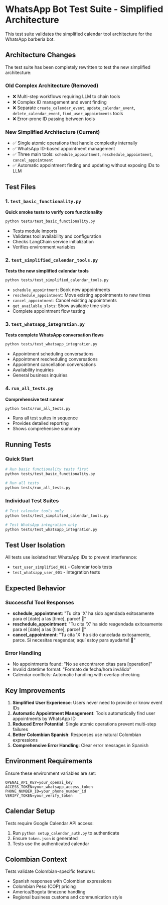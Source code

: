 # WhatsApp Bot Test Suite - Simplified Architecture

This test suite validates the simplified calendar tool architecture for the WhatsApp barbería bot.

## Architecture Changes

The test suite has been completely rewritten to test the new simplified architecture:

### Old Complex Architecture (Removed)
- ❌ Multi-step workflows requiring LLM to chain tools
- ❌ Complex ID management and event finding
- ❌ Separate `create_calendar_event`, `update_calendar_event`, `delete_calendar_event`, `find_user_appointments` tools
- ❌ Error-prone ID passing between tools

### New Simplified Architecture (Current)
- ✅ Single atomic operations that handle complexity internally
- ✅ WhatsApp ID-based appointment management
- ✅ Three main tools: `schedule_appointment`, `reschedule_appointment`, `cancel_appointment`
- ✅ Automatic appointment finding and updating without exposing IDs to LLM

## Test Files

### 1. `test_basic_functionality.py`
**Quick smoke tests to verify core functionality**
```bash
python tests/test_basic_functionality.py
```
- Tests module imports
- Validates tool availability and configuration
- Checks LangChain service initialization
- Verifies environment variables

### 2. `test_simplified_calendar_tools.py`
**Tests the new simplified calendar tools**
```bash
python tests/test_simplified_calendar_tools.py
```
- `schedule_appointment`: Book new appointments
- `reschedule_appointment`: Move existing appointments to new times
- `cancel_appointment`: Cancel existing appointments
- `get_available_slots`: Show available time slots
- Complete appointment flow testing

### 3. `test_whatsapp_integration.py`
**Tests complete WhatsApp conversation flows**
```bash
python tests/test_whatsapp_integration.py
```
- Appointment scheduling conversations
- Appointment rescheduling conversations
- Appointment cancellation conversations
- Availability inquiries
- General business inquiries

### 4. `run_all_tests.py`
**Comprehensive test runner**
```bash
python tests/run_all_tests.py
```
- Runs all test suites in sequence
- Provides detailed reporting
- Shows comprehensive summary

## Running Tests

### Quick Start
```bash
# Run basic functionality tests first
python tests/test_basic_functionality.py

# Run all tests
python tests/run_all_tests.py
```

### Individual Test Suites
```bash
# Test calendar tools only
python tests/test_simplified_calendar_tools.py

# Test WhatsApp integration only
python tests/test_whatsapp_integration.py
```

## Test User Isolation

All tests use isolated test WhatsApp IDs to prevent interference:
- `test_user_simplified_001` - Calendar tools tests
- `test_whatsapp_user_001` - Integration tests

## Expected Behavior

### Successful Tool Responses
- **schedule_appointment**: "Tu cita 'X' ha sido agendada exitosamente para el [date] a las [time], parce! 📅"
- **reschedule_appointment**: "Tu cita 'X' ha sido reagendada exitosamente para el [date] a las [time], parce! 📅"
- **cancel_appointment**: "Tu cita 'X' ha sido cancelada exitosamente, parce. Si necesitas reagendar, aquí estoy para ayudarte! 📅"

### Error Handling
- No appointments found: "No se encontraron citas para [operation]"
- Invalid datetime format: "Formato de fecha/hora inválido"
- Calendar conflicts: Automatic handling with overlap checking

## Key Improvements

1. **Simplified User Experience**: Users never need to provide or know event IDs
2. **Automatic Appointment Management**: Tools automatically find user appointments by WhatsApp ID
3. **Reduced Error Potential**: Single atomic operations prevent multi-step failures
4. **Better Colombian Spanish**: Responses use natural Colombian expressions
5. **Comprehensive Error Handling**: Clear error messages in Spanish

## Environment Requirements

Ensure these environment variables are set:
```env
OPENAI_API_KEY=your_openai_key
ACCESS_TOKEN=your_whatsapp_access_token
PHONE_NUMBER_ID=your_phone_number_id
VERIFY_TOKEN=your_verify_token
```

## Calendar Setup

Tests require Google Calendar API access:
1. Run `python setup_calendar_auth.py` to authenticate
2. Ensure `token.json` is generated
3. Tests use the authenticated calendar

## Colombian Context

Tests validate Colombian-specific features:
- Spanish responses with Colombian expressions
- Colombian Peso (COP) pricing
- America/Bogota timezone handling
- Regional business customs and communication style